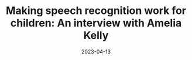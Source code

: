 ---
title: "Making speech recognition work for children: An interview with Amelia Kelly"
collection: publications
permalink: /publication/2023-XRDS-Interview
date: 2023-04-13
venue: 'XRDS: Crossroads, The ACM Magazine for Students'
paperurl: 'http://aadair3.github.io/files/papers/2023-XRDS-Interview.pdf'
link: 'https://doi.org/10.1145/3589638'
citation: 'Adair, A., & Koh, J. J. (2023). Making speech recognition work for children: An interview with Amelia
Kelly. <i>XRDS: Crossroads, The ACM Magazine for Students, 29</i>(3), 26-29.'
tags: [Magazine Articles]
---
